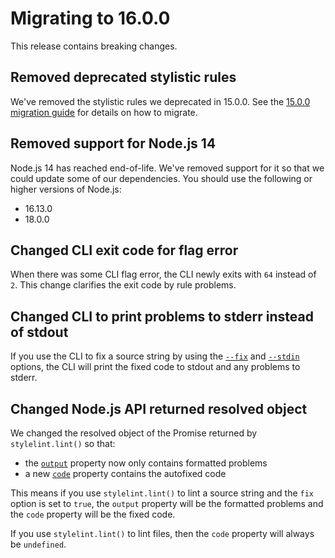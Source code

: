 # Migrating to 16.0.0

This release contains breaking changes.

## Removed deprecated stylistic rules

We've removed the stylistic rules we deprecated in 15.0.0. See the [15.0.0 migration guide](./to-15.md) for details on how to migrate.

## Removed support for Node.js 14

Node.js 14 has reached end-of-life. We've removed support for it so that we could update some of our dependencies. You should use the following or higher versions of Node.js:

- 16.13.0
- 18.0.0

## Changed CLI exit code for flag error

When there was some CLI flag error, the CLI newly exits with `64` instead of `2`. This change clarifies the exit code by rule problems.

## Changed CLI to print problems to stderr instead of stdout

If you use the CLI to fix a source string by using the [`--fix`](../user-guide/cli.md#--fix) and [`--stdin`](../user-guide/cli.md#--stdin) options, the CLI will print the fixed code to stdout and any problems to stderr.

## Changed Node.js API returned resolved object

We changed the resolved object of the Promise returned by `stylelint.lint()` so that:

- the [`output`](../user-guide/node-api.md#output) property now only contains formatted problems
- a new [`code`](../user-guide/node-api.md#code-1) property contains the autofixed code

This means if you use `stylelint.lint()` to lint a source string and the `fix` option is set to `true`, the `output` property will be the formatted problems and the `code` property will be the fixed code.

If you use `stylelint.lint()` to lint files, then the `code` property will always be `undefined`.
